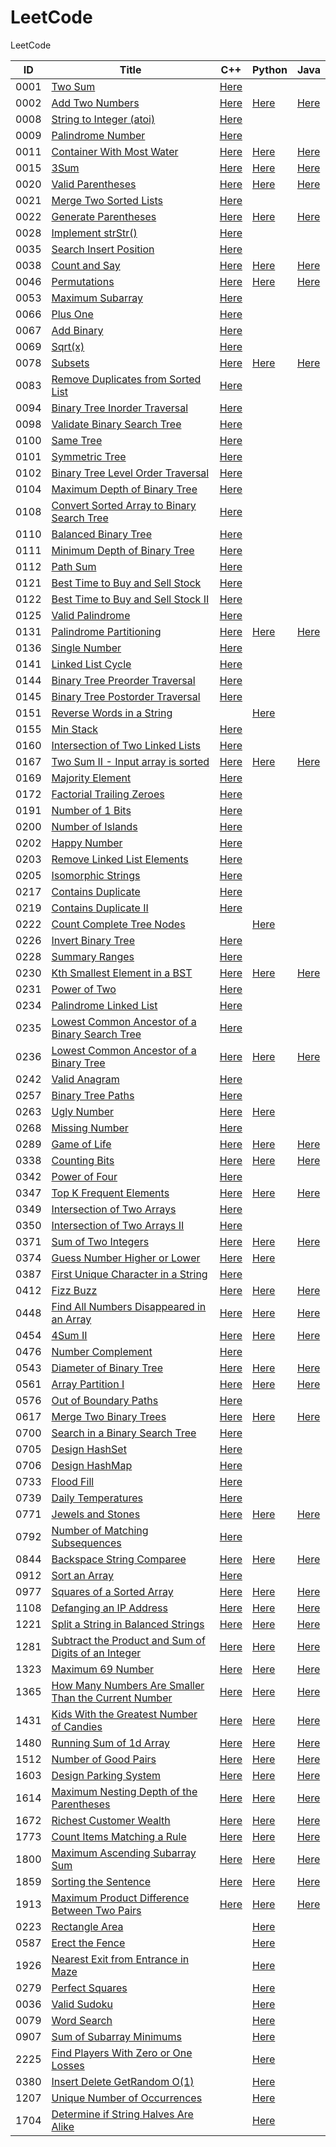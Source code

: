 # LeetCode

LeetCode

| ID   | Title                                                        | C++                                                          | Python                                                       | Java                                                         |
| ---- | ------------------------------------------------------------ | ------------------------------------------------------------ | ------------------------------------------------------------ | ------------------------------------------------------------ |
| 0001 | [Two Sum](https://leetcode.com/problems/two-sum/)            | [Here](./C++/0001-two-sum.cpp)                               |                                                              |                                                              |
| 0002 | [Add Two Numbers](https://leetcode.com/problems/add-two-numbers/) | [Here](./C++/0002-add-two-numbers.cpp)                       | [Here](./Python/0002-add-two-numbers.py)                     | [Here](./Java/0002-add-two-numbers.java)                     |
| 0008 | [String to Integer (atoi)](https://leetcode.com/problems/string-to-integer-atoi/) | [Here](./C++/0008-string-to-integer-atoi.cpp)                |                                                              |                                                              |
| 0009 | [Palindrome Number](https://leetcode.com/problems/palindrome-number/) | [Here](./C++/0009-palindrome-number.cpp)                     |                                                              |                                                              |
| 0011 | [Container With Most Water](https://leetcode.com/problems/container-with-most-water/) | [Here](./C++/0011-container-with-most-water.cpp)             | [Here](./Python/0011-container-with-most-water.py)           | [Here](./Java/0011-container-with-most-water.java)           |
| 0015 | [3Sum](https://leetcode.com/problems/3sum/)                  | [Here](./C++/0015-3sum.cpp)                                  | [Here](./Python/0015-3sum.py)                                | [Here](./Java/0015-3sum.java)                                |
| 0020 | [Valid Parentheses](https://leetcode.com/problems/valid-parentheses/) | [Here](./C++/0020-valid-parentheses.cpp)                     | [Here](./Python/0020-valid-parentheses.py)                   | [Here](./Java/0020-valid-parentheses.java)                   |
| 0021 | [Merge Two Sorted Lists](https://leetcode.com/problems/merge-two-sorted-lists/) | [Here](./C++/0021-merge-two-sorted-lists.cpp)                |                                                              |                                                              |
| 0022 | [Generate Parentheses](https://leetcode.com/problems/generate-parentheses/) | [Here](./C++/0022-generate-parentheses.cpp)                  | [Here](./Python/0022-generate-parentheses.py)                | [Here](./Java/0022-generate-parentheses.java)                |
| 0028 | [Implement strStr()](https://leetcode.com/problems/implement-strstr/) | [Here](./C++/0028-implement-strstr.cpp)                      |                                                              |                                                              |
| 0035 | [Search Insert Position](https://leetcode.com/problems/search-insert-position/) | [Here](./C++/0035-search-insert-position.cpp)                |                                                              |                                                              |
| 0038 | [Count and Say](https://leetcode.com/problems/count-and-say/) | [Here](./C++/0038-count-and-say.cpp)                         | [Here](./Python/0038-count-and-say.py)                       | [Here](./Java/0038-count-and-say.java)                       |
| 0046 | [Permutations](https://leetcode.com/problems/permutations/)  | [Here](./C++/0046-permutations.cpp)                          | [Here](./Python/0046-permutations.py)                        | [Here](./Java/0046-permutations.java)                        |
| 0053 | [Maximum Subarray](https://leetcode.com/problems/maximum-subarray/) | [Here](./C++/0053-maximum-subarray.cpp)                      |                                                              |                                                              |
| 0066 | [Plus One](https://leetcode.com/problems/plus-one/)          | [Here](./C++/0066-plus-one.cpp)                              |                                                              |                                                              |
| 0067 | [Add Binary](https://leetcode.com/problems/add-binary/)      | [Here](./C++/0067-add-binary.cpp)                            |                                                              |                                                              |
| 0069 | [Sqrt(x)](https://leetcode.com/problems/sqrtx/)              | [Here](./C++/0069-sqrtx.cpp)                                 |                                                              |                                                              |
| 0078 | [Subsets](https://leetcode.com/problems/subsets/)            | [Here](./C++/0078-subsets.cpp)                               | [Here](./Python/0078-subsets.py)                             | [Here](./Java/0078-subsets.java)                             |
| 0083 | [Remove Duplicates from Sorted List](https://leetcode.com/problems/remove-duplicates-from-sorted-list/) | [Here](./C++/0083-remove-duplicates-from-sorted-list.cpp)    |                                                              |                                                              |
| 0094 | [Binary Tree Inorder Traversal](https://leetcode.com/problems/binary-tree-inorder-traversal/) | [Here](./C++/0094-binary-tree-inorder-traversal.cpp)         |                                                              |                                                              |
| 0098 | [Validate Binary Search Tree](https://leetcode.com/problems/validate-binary-search-tree/) | [Here](./C++/0098-validate-binary-search-tree.cpp)           |                                                              |                                                              |
| 0100 | [Same Tree](https://leetcode.com/problems/same-tree/)        | [Here](./C++/0100-same-tree.cpp)                             |                                                              |                                                              |
| 0101 | [Symmetric Tree](https://leetcode.com/problems/symmetric-tree/) | [Here](./C++/0101-symmetric-tree.cpp)                        |                                                              |                                                              |
| 0102 | [Binary Tree Level Order Traversal](https://leetcode.com/problems/binary-tree-level-order-traversal/) | [Here](./C++/0102-binary-tree-level-order-traversal.cpp)     |                                                              |                                                              |
| 0104 | [Maximum Depth of Binary Tree](https://leetcode.com/problems/maximum-depth-of-binary-tree/) | [Here](./C++/0104-maximum-depth-of-binary-tree.cpp)          |                                                              |                                                              |
| 0108 | [Convert Sorted Array to Binary Search Tree](https://leetcode.com/problems/convert-sorted-array-to-binary-search-tree/) | [Here](./C++/0108-convert-sorted-array-to-binary-search-tree.cpp) |                                                              |                                                              |
| 0110 | [Balanced Binary Tree](https://leetcode.com/problems/balanced-binary-tree/) | [Here](./C++/0110-balanced-binary-tree.cpp)                  |                                                              |                                                              |
| 0111 | [Minimum Depth of Binary Tree](https://leetcode.com/problems/minimum-depth-of-binary-tree/) | [Here](./C++/0111-minimum-depth-of-binary-tree.cpp)          |                                                              |                                                              |
| 0112 | [Path Sum](https://leetcode.com/problems/path-sum/)          | [Here](./C++/0112-path-sum.cpp)                              |                                                              |                                                              |
| 0121 | [Best Time to Buy and Sell Stock](https://leetcode.com/problems/best-time-to-buy-and-sell-stock/) | [Here](./C++/0121-best-time-to-buy-and-sell-stock.cpp)       |                                                              |                                                              |
| 0122 | [Best Time to Buy and Sell Stock II](https://leetcode.com/problems/best-time-to-buy-and-sell-stock-ii/) | [Here](./C++/0122-best-time-to-buy-and-sell-stock-ii.cpp)    |                                                              |                                                              |
| 0125 | [Valid Palindrome](https://leetcode.com/problems/valid-palindrome/) | [Here](./C++/0125-valid-palindrome.cpp)                      |                                                              |                                                              |
| 0131 | [Palindrome Partitioning](https://leetcode.com/problems/palindrome-partitioning/) | [Here](./C++/0131-palindrome-partitioning.cpp)               | [Here](./Python/0131-palindrome-partitioning.py)             | [Here](./Java/0131-palindrome-partitioning.java)             |
| 0136 | [Single Number](https://leetcode.com/problems/single-number/) | [Here](./C++/0136-single-number.cpp)                         |                                                              |                                                              |
| 0141 | [Linked List Cycle](https://leetcode.com/problems/linked-list-cycle/) | [Here](./C++/0141-linked-list-cycle.cpp)                     |                                                              |                                                              |
| 0144 | [Binary Tree Preorder Traversal](https://leetcode.com/problems/binary-tree-preorder-traversal/) | [Here](./C++/0144-binary-tree-preorder-traversal.cpp)        |                                                              |                                                              |
| 0145 | [Binary Tree Postorder Traversal](https://leetcode.com/problems/binary-tree-postorder-traversal/) | [Here](./C++/0145-binary-tree-postorder-traversal.cpp)       |                                                              |                                                              |
| 0151 | [Reverse Words in a String](https://leetcode.com/problems/reverse-words-in-a-string/) |                                                              | [Here](./Python/)                                            |                                                              |
| 0155 | [Min Stack](https://leetcode.com/problems/min-stack/)        | [Here](./C++/0155-min-stack.cpp)                             |                                                              |                                                              |
| 0160 | [Intersection of Two Linked Lists](https://leetcode.com/problems/intersection-of-two-linked-lists/) | [Here](./C++/0160-intersection-of-two-linked-lists.cpp)      |                                                              |                                                              |
| 0167 | [Two Sum II - Input array is sorted](https://leetcode.com/problems/two-sum-ii-input-array-is-sorted/) | [Here](./C++/0167-two-sum-ii-input-array-is-sorted.cpp)      | [Here](./Python/0167-two-sum-ii-input-array-is-sorted.py)    | [Here](./Java/0167-two-sum-ii-input-array-is-sorted.java)    |
| 0169 | [Majority Element](https://leetcode.com/problems/majority-element/) | [Here](./C++/0169-majority-element.cpp)                      |                                                              |                                                              |
| 0172 | [Factorial Trailing Zeroes](https://leetcode.com/problems/factorial-trailing-zeroes/) | [Here](./C++/0172-factorial-trailing-zeroes.cpp)             |                                                              |                                                              |
| 0191 | [Number of 1 Bits](https://leetcode.com/problems/number-of-1-bits/) | [Here](./C++/0191-number-of-1-bits.cpp)                      |                                                              |                                                              |
| 0200 | [Number of Islands](https://leetcode.com/problems/number-of-islands/) | [Here](./C++/0200-number-of-islands.cpp)                     |                                                              |                                                              |
| 0202 | [Happy Number](https://leetcode.com/problems/happy-number/)  | [Here](./C++/0202-happy-number.cpp)                          |                                                              |                                                              |
| 0203 | [Remove Linked List Elements](https://leetcode.com/problems/remove-linked-list-elements/) | [Here](./C++/0203-remove-linked-list-elements.cpp)           |                                                              |                                                              |
| 0205 | [Isomorphic Strings](https://leetcode.com/problems/isomorphic-strings/) | [Here](./C++/0205-isomorphic-strings.cpp)                    |                                                              |                                                              |
| 0217 | [Contains Duplicate](https://leetcode.com/problems/contains-duplicate/) | [Here](./C++/0217-contains-duplicate.cpp)                    |                                                              |                                                              |
| 0219 | [Contains Duplicate II](https://leetcode.com/problems/contains-duplicate-ii/) | [Here](./C++/0219-contains-duplicate-ii.cpp)                 |                                                              |                                                              |
| 0222 | [Count Complete Tree Nodes](https://leetcode.com/problems/count-complete-tree-nodes/) |                                                              | [Here](./Python/0222-count-complete-tree-nodes.py)           |                                                              |
| 0226 | [Invert Binary Tree](https://leetcode.com/problems/invert-binary-tree/) | [Here](./C++/0226-invert-binary-tree.cpp)                    |                                                              |                                                              |
| 0228 | [Summary Ranges](https://leetcode.com/problems/summary-ranges/) | [Here](./C++/0228-summary-ranges.cpp)                        |                                                              |                                                              |
| 0230 | [Kth Smallest Element in a BST](https://leetcode.com/problems/kth-smallest-element-in-a-bst/) | [Here](./C++/0230-kth-smallest-element-in-a-bst.cpp)         | [Here](./Python/0230-kth-smallest-element-in-a-bst.py)       | [Here](./Java/0230-kth-smallest-element-in-a-bst.java)       |
| 0231 | [Power of Two](https://leetcode.com/problems/power-of-two/)  | [Here](./C++/0231-power-of-two.cpp)                          |                                                              |                                                              |
| 0234 | [Palindrome Linked List](https://leetcode.com/problems/palindrome-linked-list/) | [Here](./C++/0234-palindrome-linked-list.cpp)                |                                                              |                                                              |
| 0235 | [Lowest Common Ancestor of a Binary Search Tree](https://leetcode.com/problems/lowest-common-ancestor-of-a-binary-search-tree/) | [Here](./C++/0235-lowest-common-ancestor-of-a-binary-search-tree.cpp) |                                                              |                                                              |
| 0236 | [Lowest Common Ancestor of a Binary Tree](https://leetcode.com/problems/lowest-common-ancestor-of-a-binary-tree/) | [Here](./C++/)                                               | [Here](./Python/0236-lowest-common-ancestor-of-a-binary-tree.py) | [Here](./Java/0236-lowest-common-ancestor-of-a-binary-tree.java) |
| 0242 | [Valid Anagram](https://leetcode.com/problems/valid-anagram/) | [Here](./C++/0242-valid-anagram.cpp)                         |                                                              |                                                              |
| 0257 | [Binary Tree Paths](https://leetcode.com/problems/binary-tree-paths/) | [Here](./C++/0257-binary-tree-paths.cpp)                     |                                                              |                                                              |
| 0263 | [Ugly Number](https://leetcode.com/problems/ugly-number/)    | [Here](./C++/0263-ugly-number.cpp)                           | [Here](./Python/0263-ugly-number.py )                        |                                                              |
| 0268 | [Missing Number](https://leetcode.com/problems/missing-number/) | [Here](./C++/0268-missing-number.cpp)                        |                                                              |                                                              |
| 0289 | [Game of Life](https://leetcode.com/problems/game-of-life/)  | [Here](./C++/0289-game-of-life.cpp)                          | [Here](./Python/0289-game-of-life.py)                        | [Here](./Java/0289-game-of-life.java)                        |
| 0338 | [Counting Bits](https://leetcode.com/problems/counting-bits/) | [Here](./C++/0338-counting-bits.cpp)                         | [Here](./Python/0338-counting-bits.py)                       | [Here](./Java/0338-counting-bits.java)                       |
| 0342 | [Power of Four](https://leetcode.com/problems/power-of-four/) | [Here](./C++/0342-power-of-four.cpp)                         |                                                              |                                                              |
| 0347 | [Top K Frequent Elements](https://leetcode.com/problems/top-k-frequent-elements/) | [Here](./C++/0347-top-k-frequent-elements.cpp)               | [Here](./Python/0347-top-k-frequent-elements.py)             | [Here](./Java/0347-top-k-frequent-elements.java)             |
| 0349 | [Intersection of Two Arrays](https://leetcode.com/problems/intersection-of-two-arrays/) | [Here](./C++/0349-intersection-of-two-arrays.cpp)            |                                                              |                                                              |
| 0350 | [Intersection of Two Arrays II](https://leetcode.com/problems/intersection-of-two-arrays-ii/) | [Here](./C++/0350-intersection-of-two-arrays-ii.cpp)         |                                                              |                                                              |
| 0371 | [Sum of Two Integers](https://leetcode.com/problems/sum-of-two-integers/) | [Here](./C++/0371-sum-of-two-integers.cpp)                   | [Here](./Python/0371-sum-of-two-integers.py)                 | [Here](./Java/0371-sum-of-two-integers.java)                 |
| 0374 | [Guess Number Higher or Lower](https://leetcode.com/problems/guess-number-higher-or-lower/) | [Here](./C++/0374-guess-number-higher-or-lower.cpp)          | [Here](./Python/0374-guess-number-higher-or-lower.py)        |                                                              |
| 0387 | [First Unique Character in a String](https://leetcode.com/problems/first-unique-character-in-a-string/) | [Here](./C++/0387-first-unique-character-in-a-string.cpp)    |                                                              |                                                              |
| 0412 | [Fizz Buzz](https://leetcode.com/problems/fizz-buzz/)        | [Here](./C++/0412-fizz-buzz.cpp)                             | [Here](./Python/0412-fizz-buzz.py)                           | [Here](./Java/0412-fizz-buzz.java)                           |
| 0448 | [Find All Numbers Disappeared in an Array](https://leetcode.com/problems/find-all-numbers-disappeared-in-an-array/) | [Here](./C++/0448-find-all-numbers-disappeared-in-an-array.cpp) | [Here](./Python/0448-find-all-numbers-disappeared-in-an-array.py) | [Here](./Java/0448-find-all-numbers-disappeared-in-an-array.java) |
| 0454 | [4Sum II](https://leetcode.com/problems/4sum-ii/)            | [Here](./C++/0454-4sum-ii.cpp)                               | [Here](./Python/0454-4sum-ii.py)                             | [Here](./Java/0454-4sum-ii.java)                             |
| 0476 | [Number Complement](https://leetcode.com/problems/number-complement/) | [Here](./C++/0476-number-complement.cpp)                     |                                                              |                                                              |
| 0543 | [Diameter of Binary Tree](https://leetcode.com/problems/diameter-of-binary-tree/) | [Here](./C++/0543-diameter-of-binary-tree.cpp)               | [Here](./Python/0543-diameter-of-binary-tree.py)             | [Here](./Java/0543-diameter-of-binary-tree.java)             |
| 0561 | [Array Partition I](https://leetcode.com/problems/array-partition-i/) | [Here](./C++/0561-array-partition-i.cpp)                     | [Here](./Python/0561-array-partition-i.py)                   | [Here](./Java/0561-array-partition-i.java)                   |
| 0576 | [Out of Boundary Paths](https://leetcode.com/problems/out-of-boundary-paths/) | [Here](./C++/0576-out-of-boundary-paths.cpp)                 |                                                              |                                                              |
| 0617 | [Merge Two Binary Trees](https://leetcode.com/problems/merge-two-binary-trees/) | [Here](./C++/0617-merge-two-binary-trees.cpp)                | [Here](./Python/0617-merge-two-binary-trees.py)              | [Here](./Java/0617-merge-two-binary-trees.java)              |
| 0700 | [Search in a Binary Search Tree](https://leetcode.com/problems/search-in-a-binary-search-tree/) | [Here](./C++/0700-search-in-a-binary-search-tree.cpp)        |                                                              |                                                              |
| 0705 | [Design HashSet](https://leetcode.com/problems/design-hashset/) | [Here](./C++/0705-design-hashset.cpp)                        |                                                              |                                                              |
| 0706 | [Design HashMap](https://leetcode.com/problems/design-hashmap/) | [Here](./C++/0706-design-hashmap.cpp)                        |                                                              |                                                              |
| 0733 | [Flood Fill](https://leetcode.com/problems/flood-fill/)      | [Here](./C++/0733-flood-fill.cpp)                            |                                                              |                                                              |
| 0739 | [Daily Temperatures](https://leetcode.com/problems/daily-temperatures/) | [Here](./C++/0739-daily-temperatures.cpp)                    |                                                              |                                                              |
| 0771 | [Jewels and Stones](https://leetcode.com/problems/jewels-and-stones/) | [Here](./C++/0771-jewels-and-stones.cpp)                     | [Here](./Python/0771-jewels-and-stones.py)                   | [Here](./Java/0771-jewels-and-stones.java)                   |
| 0792 | [Number of Matching Subsequences](https://leetcode.com/problems/number-of-matching-subsequences/) | [Here](./C++/0792-number-of-matching-subsequences.cpp)       |                                                              |                                                              |
| 0844 | [Backspace String Comparee](https://leetcode.com/problems/backspace-string-compare/) | [Here](./C++/0844-backspace-string-compare.cpp)              | [Here](./Python/0844-backspace-string-compare.py)            | [Here](./Java/0844-backspace-string-compare.java)            |
| 0912 | [Sort an Array](https://leetcode.com/problems/sort-an-array/) | [Here](./C++/0912-sort-an-array.cpp)                         |                                                              |                                                              |
| 0977 | [Squares of a Sorted Array](https://leetcode.com/problems/squares-of-a-sorted-array/) | [Here](./C++/0977-squares-of-a-sorted-array.cpp)             | [Here](./Python/0977-squares-of-a-sorted-array.py)           | [Here](./Java/0977-squares-of-a-sorted-array.java)           |
| 1108 | [Defanging an IP Address](https://leetcode.com/problems/defanging-an-ip-address/) | [Here](./C++/1108-defanging-an-ip-address.cpp)               | [Here](./Python/1108-defanging-an-ip-address.py)             | [Here](./Java/1108-defanging-an-ip-address.java)             |
| 1221 | [Split a String in Balanced Strings](https://leetcode.com/problems/split-a-string-in-balanced-strings/) | [Here](./C++/1221-split-a-string-in-balanced-strings.cpp)    | [Here](./Python/1221-split-a-string-in-balanced-strings.py)  | [Here](./Java/1221-split-a-string-in-balanced-strings.java)  |
| 1281 | [Subtract the Product and Sum of Digits of an Integer](https://leetcode.com/problems/subtract-the-product-and-sum-of-digits-of-an-integer/) | [Here](./C++/1281-subtract-the-product-and-sum-of-digits-of-an-integer.cpp) | [Here](./Python/1281-subtract-the-product-and-sum-of-digits-of-an-integer.py) | [Here](./Java/1281-subtract-the-product-and-sum-of-digits-of-an-integer.java) |
| 1323 | [Maximum 69 Number](https://leetcode.com/problems/maximum-69-number/) | [Here](./C++/1323-maximum-69-number.cpp)                     | [Here](./Python/1323-maximum-69-number.py)                   | [Here](./Java/1323-maximum-69-number.java)                   |
| 1365 | [How Many Numbers Are Smaller Than the Current Number](https://leetcode.com/problems/how-many-numbers-are-smaller-than-the-current-number/) | [Here](./C++/1365-how-many-numbers-are-smaller-than-the-current-number.cpp) | [Here](./Python/1365-how-many-numbers-are-smaller-than-the-current-number.py) | [Here](./Java/1365-how-many-numbers-are-smaller-than-the-current-number.java) |
| 1431 | [Kids With the Greatest Number of Candies](https://leetcode.com/problems/kids-with-the-greatest-number-of-candies/) | [Here](./C++/1431-kids-with-the-greatest-number-of-candies.cpp) | [Here](./Python/1431-kids-with-the-greatest-number-of-candies.py) | [Here](./Java/1431-kids-with-the-greatest-number-of-candies.java) |
| 1480 | [Running Sum of 1d Array](https://leetcode.com/problems/running-sum-of-1d-array/) | [Here](./C++/1480-running-sum-of-1d-array.cpp)               | [Here](./Python/1480-running-sum-of-1d-array.py)             | [Here](./Java/1480-running-sum-of-1d-array.java)             |
| 1512 | [Number of Good Pairs](https://leetcode.com/problems/number-of-good-pairs/) | [Here](./C++1512-number-of-good-pairs.cpp)                   | [Here](./Python/1512-number-of-good-pairs.py)                | [Here](./Java/1512-number-of-good-pairs.java)                |
| 1603 | [Design Parking System](https://leetcode.com/problems/design-parking-system/) | [Here](./C++/1603-design-parking-system.cpp)                 | [Here](./Python/1603-design-parking-system.py)               | [Here](./Java/1603-design-parking-system.java)               |
| 1614 | [Maximum Nesting Depth of the Parentheses](https://leetcode.com/problems/maximum-nesting-depth-of-the-parentheses/) | [Here](./C++/1614-maximum-nesting-depth-of-the-parentheses.cpp) | [Here](./Python/1614-maximum-nesting-depth-of-the-parentheses.py) | [Here](./Java/1614-maximum-nesting-depth-of-the-parentheses.java) |
| 1672 | [Richest Customer Wealth](https://leetcode.com/problems/richest-customer-wealth/) | [Here](./C++/1672-richest-customer-wealth.cpp)               | [Here](./Python/1672-richest-customer-wealth.py)             | [Here](./Java/1672-richest-customer-wealth.java)             |
| 1773 | [Count Items Matching a Rule](https://leetcode.com/problems/count-items-matching-a-rule/) | [Here](./C++/1773-count-items-matching-a-rule.cpp)           | [Here](./Python/1773-count-items-matching-a-rule.py)         | [Here](./Java/1773-count-items-matching-a-rule.java)         |
| 1800 | [Maximum Ascending Subarray Sum](https://leetcode.com/problems/maximum-ascending-subarray-sum/) | [Here](./C++/1800-maximum-ascending-subarray-sum.cpp)        | [Here](./Python/1800-maximum-ascending-subarray-sum.py)      | [Here](./Java/1800-maximum-ascending-subarray-sum.java)      |
| 1859 | [Sorting the Sentence](https://leetcode.com/problems/sorting-the-sentence/) | [Here](./C++/1859-sorting-the-sentence.cpp)                  | [Here](./Python/1859-sorting-the-sentence.py)                | [Here](./Java/1859-sorting-the-sentence.java)                |
| 1913 | [Maximum Product Difference Between Two Pairs](https://leetcode.com/problems/maximum-product-difference-between-two-pairs/) | [Here](./C++/1913-maximum-product-difference-between-two-pairs.cpp) | [Here](./Python/1913-maximum-product-difference-between-two-pairs.py) | [Here](./Java/1913-maximum-product-difference-between-two-pairs.java) |
| 0223 | [Rectangle Area](https://leetcode.com/problems/rectangle-area/) |                                                              | [Here](./Python/0223-rectangle-area.py)                      |                                                              |
| 0587 | [Erect the Fence](https://leetcode.com/problems/erect-the-fence/) |                                                              | [Here](./Python/0587-erect-the-fence.py)                     |                                                              |
| 1926 | [Nearest Exit from Entrance in Maze](https://leetcode.com/problems/nearest-exit-from-entrance-in-maze/) |                                                              | [Here](./Python/1926-nearest-exit-from-entrance-in-maze.py)  |                                                              |
| 0279 | [Perfect Squares](https://leetcode.com/problems/perfect-squares/) |                                                              | [Here](./Python/0279-perfect-squares.py)                     |                                                              |
| 0036 | [Valid Sudoku](https://leetcode.com/problems/valid-sudoku/)  |                                                              | [Here](./Python/0036-valid-sudoku.py)                        |                                                              |
| 0079 | [Word Search](https://leetcode.com/problems/word-search/)    |                                                              | [Here](./Python/0079-word-search.py)                         |                                                              |
| 0907 | [Sum of Subarray Minimums](https://leetcode.com/problems/sum-of-subarray-minimums/) |                                                              | [Here](./Python/0907-sum-of-subarray-minimums.py)            |                                                              |
| 2225 | [Find Players With Zero or One Losses](https://leetcode.com/problems/find-players-with-zero-or-one-losses/) |                                                              | [Here](./Python/2225-find-players-with-zero-or-one-losses.py) |                                                              |
| 0380 | [Insert Delete GetRandom O(1)](https://leetcode.com/problems/insert-delete-getrandom-o1/) |                                                              | [Here](./Python/0380-insert-delete-getrandom-o1.py)          |                                                              |
| 1207 | [Unique Number of Occurrences](https://leetcode.com/problems/unique-number-of-occurrences/) |                                                              | [Here](./Python/1207-unique-number-of-occurrences.py)        |                                                              |
| 1704 | [Determine if String Halves Are Alike](https://leetcode.com/problems/determine-if-string-halves-are-alike/) |                                                              | [Here](./Python/1704-determine-if-string-halves-are-alike.py) |                                                              |
